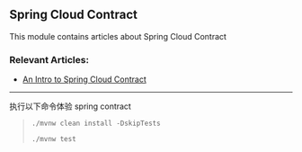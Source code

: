## Spring Cloud Contract

This module contains articles about Spring Cloud Contract

### Relevant Articles:

- [An Intro to Spring Cloud Contract](http://www.baeldung.com/spring-cloud-contract)

---
执行以下命令体验 spring contract
> `./mvnw clean install -DskipTests`
> 
> `./mvnw test`
